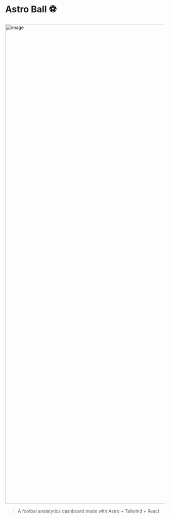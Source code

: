 # Astro Ball ⚽


<img width="1510" alt="image" src="https://github.com/snoozeybabe/astro-dashboard-foot/assets/33023524/32faef3e-438c-4189-aff4-1d979356a489">



> A footbal analatytics dashboard made with Astro + Tailwind + React


